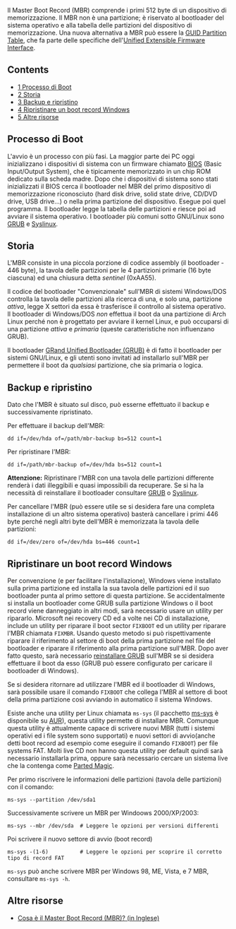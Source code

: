 Il Master Boot Record (MBR) comprende i primi 512 byte di un dispositivo di memorizzazione. Il MBR non è una partizione; è riservato al bootloader del sistema operativo e alla tabella delle partizioni del dispositivo di memorizzazione. Una nuova alternativa a MBR può essere la [GUID Partition Table](/index.php/GUID_Partition_Table "GUID Partition Table"), che fa parte delle specifiche dell'[Unified Extensible Firmware Interface](/index.php/Unified_Extensible_Firmware_Interface_(Italiano) "Unified Extensible Firmware Interface (Italiano)").

## Contents

*   [1 Processo di Boot](#Processo_di_Boot)
*   [2 Storia](#Storia)
*   [3 Backup e ripristino](#Backup_e_ripristino)
*   [4 Ripristinare un boot record Windows](#Ripristinare_un_boot_record_Windows)
*   [5 Altre risorse](#Altre_risorse)

## Processo di Boot

L'avvio è un processo con più fasi. La maggior parte dei PC oggi inizializzano i dispositivi di sistema con un firmware chiamato [BIOS](http://en.wikipedia.org/wiki/BIOS) (Basic Input/Output System), che è tipicamente memorizzato in un chip ROM dedicato sulla scheda madre. Dopo che i dispositivi di sistema sono stati inizializzati il BIOS cerca il bootloader nel MBR del primo dispositivo di memorizzazione riconosciuto (hard disk drive, solid state drive, CD/DVD drive, USB drive...) o nella prima partizione del dispositivo. Esegue poi quel programma. Il bootloader legge la tabella delle partizioni e riesce poi ad avviare il sistema operativo. I bootloader più comuni sotto GNU/Linux sono [GRUB](/index.php/GRUB_(Italiano) "GRUB (Italiano)") e [Syslinux](/index.php/Syslinux_(Italiano) "Syslinux (Italiano)").

## Storia

L'MBR consiste in una piccola porzione di codice assembly (il bootloader - 446 byte), la tavola delle partizioni per le 4 partizioni primarie (16 byte ciascuna) ed una chiusura detta _sentinel_ (0xAA55).

Il codice del bootloader "Convenzionale" sull'MBR di sistemi Windows/DOS controlla la tavola delle partizioni alla ricerca di una, e solo una, partizione _attiva_, legge X settori da essa è trasferisce il controllo al sistema operativo. Il bootloader di Windows/DOS _non_ effettua il boot da una partizione di Arch Linux perché non è progettato per avviare il kernel Linux, e può occuparsi di una partizione _attiva_ e _primaria_ (queste caratteristiche non influenzano GRUB).

Il bootloader [GRand Unified Bootloader (GRUB)](/index.php/GRUB_(Italiano) "GRUB (Italiano)") è di fatto il bootloader per sistemi GNU/Linux, e gli utenti sono invitati ad installarlo sull'MBR per permettere il boot da _qualsiasi_ partizione, che sia primaria o logica.

## Backup e ripristino

Dato che l'MBR è situato sul disco, può esserne effettuato il backup e successivamente ripristinato.

Per effettuare il backup dell'MBR:

```
dd if=/dev/hda of=/path/mbr-backup bs=512 count=1

```

Per ripristinare l'MBR:

```
dd if=/path/mbr-backup of=/dev/hda bs=512 count=1

```

**Attenzione:** Ripristinare l'MBR con una tavola delle partizioni differente renderà i dati illeggibili e quasi impossibili da recuperare. Se si ha la necessità di reinstallare il bootloader consultare [GRUB](/index.php/GRUB_(Italiano) "GRUB (Italiano)") o [Syslinux](/index.php/Syslinux_(Italiano) "Syslinux (Italiano)").

Per cancellare l'MBR (può essere utile se si desidera fare una completa installazione di un altro sistema operativo) basterà cancellare i primi 446 byte perché negli altri byte dell'MBR è memorizzata la tavola delle partizioni:

```
dd if=/dev/zero of=/dev/hda bs=446 count=1

```

## Ripristinare un boot record Windows

Per convenzione (e per facilitare l'installazione), Windows viene installato sulla prima partizione ed installa la sua tavola delle partizioni ed il suo bootloader punta al primo settore di questa partizione. Se accidentalmente si installa un bootloader come GRUB sulla partizione Windows o il boot record viene danneggiato in altri modi, sarà necessario usare un utility per ripararlo. Microsoft nei recovery CD ed a volte nei CD di installazione, include un utility per riparare il boot sector `FIXBOOT` ed un utility per riparare l'MBR chiamata `FIXMBR`. Usando questo metodo si può rispettivamente riparare il riferimento al settore di boot della prima partizione nel file del bootloader e riparare il riferimento alla prima partizione sull'MBR. Dopo aver fatto questo, sarà necessario [reinstallare GRUB](/index.php/GRUB_(Italiano)#Installazione "GRUB (Italiano)") sull'MBR se si desidera effettuare il boot da esso (GRUB può essere configurato per caricare il bootloader di Windows).

Se si desidera ritornare ad utilizzare l'MBR ed il bootloader di Windows, sarà possibile usare il comando `FIXBOOT` che collega l'MBR al settore di boot della prima partizione così avviando in automatico il sistema Windows.

Esiste anche una utility per Linux chiamata `ms-sys` (il pacchetto [ms-sys](https://aur.archlinux.org/packages/ms-sys/) è disponibile su [AUR](/index.php/Arch_User_Repository_(Italiano) "Arch User Repository (Italiano)")), questa utility permette di installare MBR. Comunque questa utility è attualmente capace di scrivere nuovi MBR (tutti i sistemi operativi ed i file system sono supportati) e nuovi settori di avvio(anche detti boot record ad esempio come eseguire il comando `FIXBOOT`) per file systems FAT. Molti live CD non hanno questa utility per default quindi sarà necessario installarla prima, oppure sarà necessario cercare un sistema live che la contenga come [Parted Magic](http://partedmagic.com/).

Per primo riscrivere le informazioni delle partizioni (tavola delle partizioni) con il comando:

```
ms-sys --partition /dev/sda1

```

Successivamente scrivere un MBR per Windoows 2000/XP/2003:

```
ms-sys --mbr /dev/sda  # Leggere le opzioni per versioni differenti

```

Poi scrivere il nuovo settore di avvio (boot record)

```
ms-sys -(1-6)          # Leggere le opzioni per scoprire il corretto tipo di record FAT

```

`ms-sys` può anche scrivere MBR per Windows 98, ME, Vista, e 7 MBR, consultare `ms-sys -h`.

## Altre risorse

*   [Cosa è il Master Boot Record (MBR)? (in Inglese)](http://kb.iu.edu/data/aijw.html)